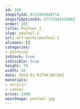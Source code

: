 ```yaml
---
id: 358
shopifyId: 8723269648714
shopifyOptionId: 47772444229962
order: 205
title: Peafowl 2
slug: peafowl-2
url: art-works/peafowl-2
aliases: []
categories:
- painting
inStock: true
isVisible: true
height: 70
width: 50
date: 2019-01-01T00:00:00Z
materials:
- acrylic
- canvas
price: 2400
mainImage: peafowl.jpg
---
```

